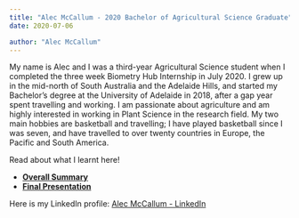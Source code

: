 ```yaml
---
title: "Alec McCallum - 2020 Bachelor of Agricultural Science Graduate"
date: 2020-07-06

author: "Alec McCallum"
---
```

My name is Alec and I was a third-year Agricultural Science student when I completed the three week Biometry Hub Internship in July 2020. I grew up in the mid-north of South Australia and the Adelaide Hills, and started my Bachelor’s degree at the University of Adelaide in 2018, after a gap year spent travelling and working. I am passionate about agriculture and am highly interested in working in Plant Science in the research field. My two main hobbies are basketball and travelling; I have played basketball since I was seven, and have travelled to over twenty countries in Europe, the Pacific and South America.

Read about what I learnt here!
- **[Overall Summary](/presentations/Alec/Overall-Summary.pdf)**
- **[Final Presentation](/presentations/Alec/Internship-Presentation.pdf)**

Here is my LinkedIn profile: [Alec McCallum - LinkedIn](https://www.linkedin.com/in/alec-mccallum-5a5791165/)